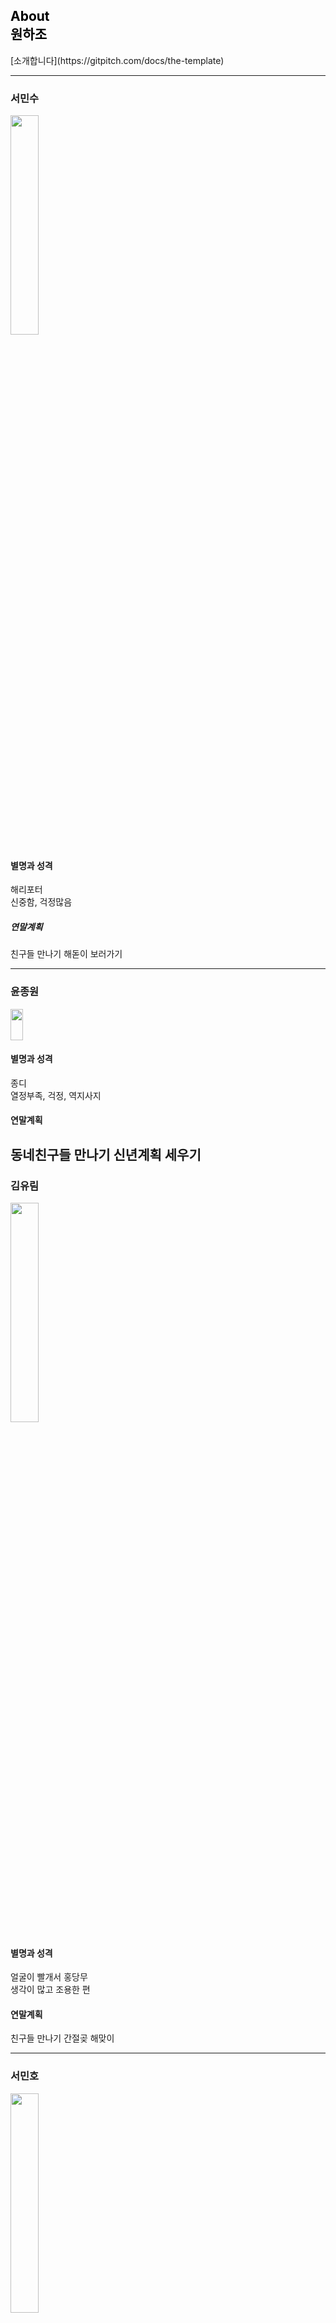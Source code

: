 <!-- .slide: data-background-image="https://user-images.githubusercontent.com/45934804/50436493-90d99b00-0929-11e9-9131-be1e2bbe218a.PNG" data-background-size="100% 100%" data-background-position="center" data-background=" " data-background-repeat=" " data-background-transition="none" -->

<span class="menu-title" style="display: none">About Templates</span>

## <span style="color: black">About<br>원하조</span>

<i class="fa fa-arrow-down text-black" aria-hidden="true"> </i>

<div class="south docslink span-50">
[소개합니다](https://gitpitch.com/docs/the-template)
</div>

---

### 서민수
<img src = "https://user-images.githubusercontent.com/45934804/50434875-60dac980-0922-11e9-8b14-3fe2e2a32dad.jpg" width="30%"></img>
#### 별명과 성격
해리포터
<br>
신중함, 걱정많음
##### 연말계획
친구들 만나기
해돋이 보러가기

---
### 윤종원
 <img src ="https://user-images.githubusercontent.com/45934804/50434375-4a337300-0920-11e9-95a1-010a7484639d.jpg" height = "50" width="20%"></img>
#### 별명과 성격
종디
<br>
열정부족, 걱정, 역지사지
#### 연말계획
동네친구들 만나기
신년계획 세우기
---
### 김유림
<img src = "https://user-images.githubusercontent.com/45934804/50434412-5dded980-0920-11e9-98c9-c0744dabe076.jpg" width="30%"></img>
#### 별명과 성격
얼굴이 빨개서 홍당무
<br>
생각이 많고 조용한 편
#### 연말계획
친구들 만나기
간절곶 해맞이

---
### 서민호
<img src = "https://user-images.githubusercontent.com/45934804/50434403-55869e80-0920-11e9-87ab-6556d85c23bb.jpg" width="30%"></img>
#### 별명과 성격
마이노
<br>
차도남
#### 연말 계획
술
미국 타임스퀘어 카운트다운 보기

